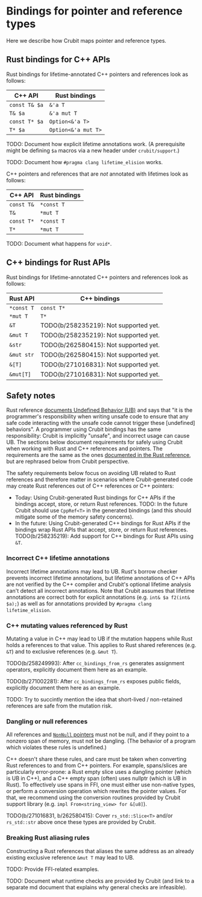 # Bindings for pointer and reference types

Here we describe how Crubit maps pointer and reference types.

## Rust bindings for C++ APIs

Rust bindings for lifetime-annotated C++ pointers and references look as
follows:

<!-- The examples in the table below are based on
`FunctionTakingPointersAndReferences` from
`rs_bindings_from_cc/test/golden/types_rs_api.rs`.  Note that
`FieldTypeTestStruct` can't be used because its fields are not
lifetime-annotated (lifetime elision doesn't work with structs). -->

C++ API       | Rust bindings
------------- | -------------------
`const T& $a` | `&'a T`
`T& $a`       | `&'a mut T`
`const T* $a` | `Option<&'a T>`
`T* $a`       | `Option<&'a mut T>`

TODO: Document how explicit lifetime annotations work. (A prerequisite might be
defining `$a` macros via a new header under `crubit/support`.)

TODO: Document how `#pragma clang lifetime_elision` works.

C++ pointers and references that are *not* annotated with lifetimes look as
follows:

C++ API    | Rust bindings
---------- | -------------
`const T&` | `*const T`
`T&`       | `*mut T`
`const T*` | `*const T`
`T*`       | `*mut T`

TODO: Document what happens for `void*`.

## C++ bindings for Rust APIs

Rust bindings for lifetime-annotated C++ pointers and references look as
follows:

Rust API   | C++ bindings
---------- | -------------------------------------
`*const T` | `const T*`
`*mut T`   | `T*`
`&T`       | TODO(b/258235219): Not supported yet.
`&mut T`   | TODO(b/258235219): Not supported yet.
`&str`     | TODO(b/262580415): Not supported yet.
`&mut str` | TODO(b/262580415): Not supported yet.
`&[T]`     | TODO(b/271016831): Not supported yet.
`&mut[T]`  | TODO(b/271016831): Not supported yet.

## Safety notes

Rust reference
[documents Undefined Behavior (UB)](https://doc.rust-lang.org/reference/behavior-considered-undefined.html)
and says that "it is the programmer's responsibility when writing unsafe code to
ensure that any safe code interacting with the unsafe code cannot trigger these
[undefined] behaviors". A programmer using Crubit bindings has the same
responsibility: Crubit is implicitly "unsafe", and incorrect usage can cause UB.
The sections below document requirements for safely using Crubit when working
with Rust and C++ references and pointers. The requirements are the same as the
ones
[documented in the Rust reference](https://doc.rust-lang.org/reference/behavior-considered-undefined.html),
but are rephrased below from Crubit perspective.

The safety requirements below focus on avoiding UB related to Rust references
and therefore matter in scenarios where Crubit-generated code may create Rust
references out of C++ references or C++ pointers:

-   Today: Using Crubit-generated Rust bindings for C++ APIs if the bindings
    accept, store, or return Rust references. TODO: In the future Crubit should
    use `CppRef<T>` in the generated bindings (and this should mitigate some of
    the memory safety concerns).
-   In the future: Using Crubit-generated C++ bindings for Rust APIs if the
    bindings wrap Rust APIs that accept, store, or return Rust references.
    TODO(b/258235219): Add support for C++ bindings for Rust APIs using `&T`.

### Incorrect C++ lifetime annotations

Incorrect lifetime annotations may lead to UB. Rust's borrow checker prevents
incorrect lifetime annotations, but lifetime annotations of C++ APIs are not
verified by the C++ compiler and Crubit's optional lifetime analysis can't
detect all incorrect annotations. Note that Crubit assumes that lifetime
annotations are correct both for explicit annotations (e.g. `int& $a f2(int&
$a);`) as well as for annotations provided by `#pragma clang lifetime_elision`.

### C++ mutating values referenced by Rust

Mutating a value in C++ may lead to UB if the mutation happens while Rust holds
a references to that value. This applies to Rust shared references (e.g. `&T`)
and to exclusive references (e.g. `&mut T`).

TODO(b/258249993): After `cc_bindings_from_rs` generates assignment operators,
explicitly document them here as an example.

TODO(b/271002281): After `cc_bindings_from_rs` exposes public fields, explicitly
document them here as an example.

TODO: Try to succintly mention the idea that short-lived / non-retained
references are safe from the mutation risk.

### Dangling or null references

All references and
[`NonNull` pointers](https://doc.rust-lang.org/std/ptr/struct.NonNull.html) must
not be null, and if they point to a nonzero span of memory, must not be
dangling. (The behavior of a program which violates these rules is undefined.)

C++ doesn't share these rules, and care must be taken when converting Rust
references to and from C++ pointers. For example, spans/slices are particularly
error-prone: a Rust empty slice uses a dangling pointer (which is UB in C++),
and a C++ empty span (often) uses nullptr (which is UB in Rust). To effectively
use spans in FFI, one must either use non-native types, or perform a conversion
operation which rewrites the pointer values. For that, we recommend using the
conversion routines provided by Crubit support library (e.g. `impl
From<string_view> for &[u8]`).

TODO(b/271016831, b/262580415): Cover `rs_std::Slice<T>` and/or `rs_std::str`
above once these types are provided by Crubit.

### Breaking Rust aliasing rules

Constructing a Rust references that aliases the same address as an already
existing exclusive reference `&mut T` may lead to UB.

TODO: Provide FFI-related examples.

TODO: Document what runtime checks are provided by Crubit (and link to a
separate md document that explains why general checks are infeasible).
